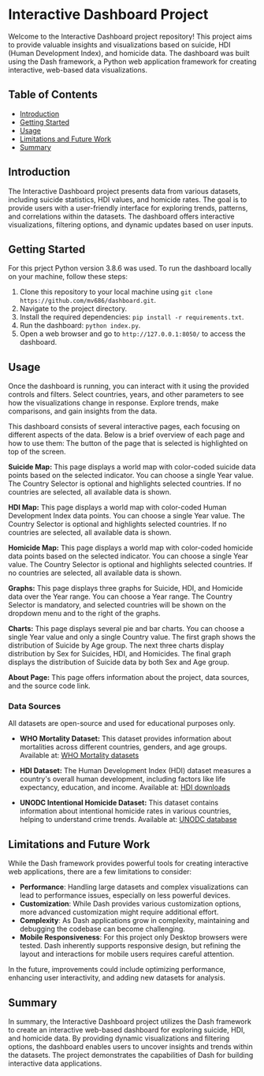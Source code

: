 # Interactive Dashboard Project

Welcome to the Interactive Dashboard project repository! This project aims to provide valuable insights and visualizations based on suicide, HDI (Human Development Index), and homicide data. The dashboard was built using the Dash framework, a Python web application framework for creating interactive, web-based data visualizations.

## Table of Contents

- [Introduction](#introduction)
- [Getting Started](#getting-started)
- [Usage](#usage)
- [Limitations and Future Work](#limitations-and-future-work)
- [Summary](#summary)

## Introduction

The Interactive Dashboard project presents data from various datasets, including suicide statistics, HDI values, and homicide rates. The goal is to provide users with a user-friendly interface for exploring trends, patterns, and correlations within the datasets. The dashboard offers interactive visualizations, filtering options, and dynamic updates based on user inputs.

## Getting Started

For this prject Python version 3.8.6 was used. 
To run the dashboard locally on your machine, follow these steps:

1. Clone this repository to your local machine using `git clone https://github.com/mv686/dashboard.git`.
2. Navigate to the project directory.
3. Install the required dependencies: `pip install -r requirements.txt`.
4. Run the dashboard: `python index.py`.
5. Open a web browser and go to `http://127.0.0.1:8050/` to access the dashboard.

## Usage

Once the dashboard is running, you can interact with it using the provided controls and filters. Select countries, years, and other parameters to see how the visualizations change in response. Explore trends, make comparisons, and gain insights from the data.

This dashboard consists of several interactive pages, each focusing on different aspects of the data. Below is a brief overview of each page and how to use them:
The button of the page that is selected is highlighted on top of the screen.

**Suicide Map:**
This page displays a world map with color-coded suicide data points based on the selected indicator. You can choose a single Year value. The Country Selector is optional and highlights selected countries. If no countries are selected, all available data is shown.

**HDI Map:**
This page displays a world map with color-coded Human Development Index data points. You can choose a single Year value. The Country Selector is optional and highlights selected countries. If no countries are selected, all available data is shown.

**Homicide Map:**
This page displays a world map with color-coded homicide data points based on the selected indicator. You can choose a single Year value. The Country Selector is optional and highlights selected countries. If no countries are selected, all available data is shown.

**Graphs:**
This page displays three graphs for Suicide, HDI, and Homicide data over the Year range. You can choose a Year range. The Country Selector is mandatory, and selected countries will be shown on the dropdown menu and to the right of the graphs.

**Charts:**
This page displays several pie and bar charts. You can choose a single Year value and only a single Country value. The first graph shows the distribution of Suicide by Age group. The next three charts display distribution by Sex for Suicides, HDI, and Homicides. The final graph displays the distribution of Suicide data by both Sex and Age group.

**About Page:**
This page offers information about the project, data sources, and the source code link.

### Data Sources

All datasets are open-source and used for educational purposes only.

- **WHO Mortality Dataset:**
  This dataset provides information about mortalities across different countries, genders, and age groups.
  Available at: [WHO Mortality datasets](https://www.who.int/data/data-collection-tools/who-mortality-database)

- **HDI Dataset:**
  The Human Development Index (HDI) dataset measures a country's overall human development, including factors like life expectancy, education, and income.
  Available at: [HDI downloads](https://hdr.undp.org/data-center/documentation-and-downloads)

- **UNODC Intentional Homicide Dataset:**
  This dataset contains information about intentional homicide rates in various countries, helping to understand crime trends.
  Available at: [UNODC database](https://dataunodc.un.org/dp-intentional-homicide-victims)



## Limitations and Future Work

While the Dash framework provides powerful tools for creating interactive web applications, there are a few limitations to consider:

- **Performance**: Handling large datasets and complex visualizations can lead to performance issues, especially on less powerful devices.
- **Customization**: While Dash provides various customization options, more advanced customization might require additional effort.
- **Complexity**: As Dash applications grow in complexity, maintaining and debugging the codebase can become challenging.
- **Mobile Responsiveness**: For this project only Desktop browsers were tested. Dash inherently supports responsive design, but refining the layout and interactions for mobile users requires careful attention.

In the future, improvements could include optimizing performance, enhancing user interactivity, and adding new datasets for analysis.

## Summary

In summary, the Interactive Dashboard project utilizes the Dash framework to create an interactive web-based dashboard for exploring suicide, HDI, and homicide data. By providing dynamic visualizations and filtering options, the dashboard enables users to uncover insights and trends within the datasets. The project demonstrates the capabilities of Dash for building interactive data applications.


